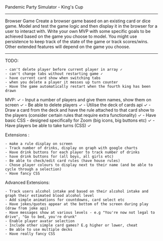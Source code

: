Pandemic Party Simulator - King's Cup

--------------------------------------


Browser Game
Create a browser game based on an existing card or dice game. Model and test the game logic and then display it in the browser for a user to interact with.
Write your own MVP with some specific goals to be achieved based on the game you choose to model.
You might use persistence to keep track of the state of the game or track scores/wins. Other extended features will depend on the game you choose.

--------------------------------------

TODO:

	- can't delete player before current player in array ✓
	- can't change tabs without restarting game ✓
	- have current card show when switching tabs
	- when you delete a player it messes up turn counter
	- Have the game automatically restart when the fourth king has been drawn


MVP: ✓
	- Input a number of players and give them names, show them on screen ✓
	- Be able to delete players ✓
	- Utilise the deck of cards api ✓
	- Draw a card from the deck and have the rule attached to that card show to the players (consider certain rules that require extra functionality) ✓
	- Have basic CSS - designed specifically for Zoom (big icons, big buttons etc) ✓
	- Have players be able to take turns (CSS) ✓


Extensions :

	- make a rule display on screen
	- Track number of drinks, display on graph with google charts
	- Have drink buttons for each player to track number of drinks
	- have drink buttons for (all boys, all girls etc)
	- Be able to check/edit card rules (have house rules)
	- Chose player colours to display next to their name (and be able to cycle through a selection)
	- Have fancy CSS

Advanced Extensions: 

    - Track users alcohol intake and based on their alcohol intake and graph their estimated blood alcohol level
    - Add simple animations for countdowns, card select etc
    - Have jokes/quotes appear at the bottom of the screen during play (draw from joke api)
    - Have messages show at various levels - e.g "You're now not legal to drive", "Go to bed, you're drunk"
    - Enable player avatar selection
    - Include other simple card games? E.g higher or lower, cheat
	- Be able to use multiple decks
    - Have really fancy CSS
